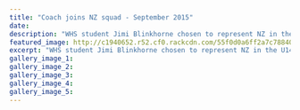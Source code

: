 ```yaml
---
title: "Coach joins NZ squad - September 2015"
date: 
description: "WHS student Jimi Blinkhorne chosen to represent NZ in the U14 Trans Tasman Roller Hockey tournament in Dandenong, Melbourne on 1st & 2nd August, Wanganui Midweek article on 26 August..."
featured_image: http://c1940652.r52.cf0.rackcdn.com/55f0d0a6ff2a7c78840000e4/Roller-Hockey.Jimi-Blinkhorne-9.9.15-midweek.jpg
excerpt: "WHS student Jimi Blinkhorne chosen to represent NZ in the U14 Trans Tasman Roller Hockey tournament in Dandenong, Melbourne on 1st & 2nd August, Wanganui Midweek article on 26 August..."
gallery_image_1: 
gallery_image_2: 
gallery_image_3: 
gallery_image_4: 
gallery_image_5: 
---
```

